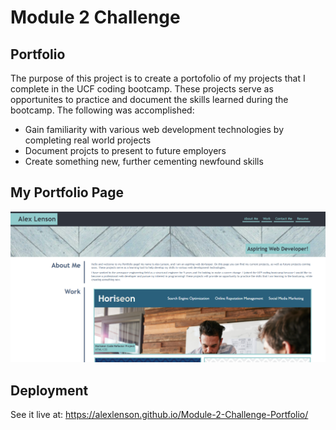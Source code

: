 # Module 2 Challenge

## Portfolio

The purpose of this project is to create a portofolio of my projects that I complete in the UCF coding bootcamp. These projects serve as opportunites to practice and document the skills learned during the bootcamp. The following was accomplished: 
- Gain familiarity with various web development technologies by completing real world projects
- Document projcts to present to future employers
- Create something new, further cementing newfound skills 
  

## My Portfolio Page

![screenshot](./assets/images/portfolio-page.png)



## Deployment
See it live at: https://alexlenson.github.io/Module-2-Challenge-Portfolio/
